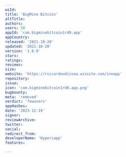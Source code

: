 ```yaml
---
wsId: 
title: 'BigMine Bitcoin'
altTitle: 
authors: 
users: 50
appId: 'com.bigminebitcoin1rd0.app'
appCountry: 
released: '2021-10-20'
updated: '2021-10-20'
version: '1.6.9'
stars: 
ratings: 
reviews: 
size: 
website: 'https://riccardoodissea.wixsite.com/innapp'
repository: 
issue: 
icon: 'com.bigminebitcoin1rd0.app.png'
bugbounty: 
meta: 'removed'
verdict: 'fewusers'
appHashes: 
date: '2023-12-19'
signer: 
reviewArchive: 
twitter: 
social: 
redirect_from: 
developerName: 'Hyperiapp'
features: 

---
```


